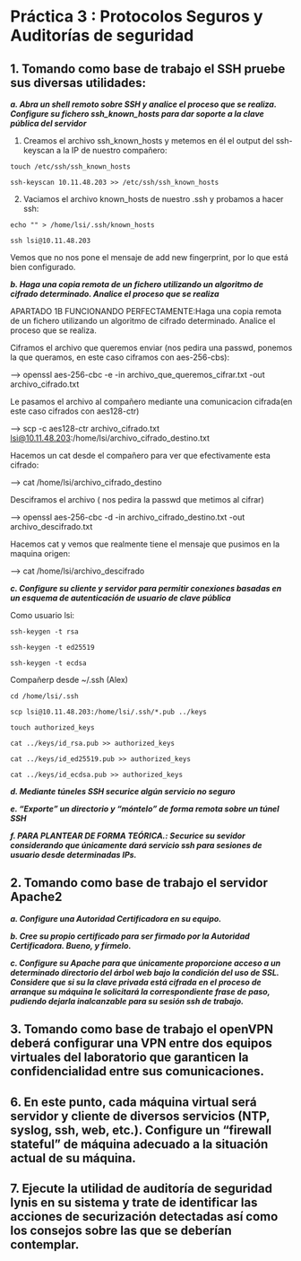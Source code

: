 # Práctica 3 : Protocolos Seguros y Auditorías de seguridad

## 1. Tomando como base de trabajo el SSH pruebe sus diversas utilidades:

***a. Abra un shell remoto sobre SSH y analice el proceso que se realiza. Configure su fichero ssh_known_hosts para dar soporte a la clave pública del servidor***

1. Creamos el archivo ssh_known_hosts y metemos en él el output del ssh-keyscan a la IP de nuestro compañero:

```
touch /etc/ssh/ssh_known_hosts
```

```
ssh-keyscan 10.11.48.203 >> /etc/ssh/ssh_known_hosts
```

2. Vaciamos el archivo known_hosts de nuestro .ssh y probamos a hacer ssh:

```
echo "" > /home/lsi/.ssh/known_hosts
```
```
ssh lsi@10.11.48.203
```
Vemos que no nos pone el mensaje de add new fingerprint, por lo que está bien configurado.


***b. Haga una copia remota de un fichero utilizando un algoritmo de cifrado determinado. Analice el proceso que se realiza***


APARTADO 1B FUNCIONANDO PERFECTAMENTE:Haga una copia remota de un fichero utilizando un algoritmo de cifrado determinado.
Analice el proceso que se realiza.

Ciframos el archivo que queremos enviar (nos pedira una passwd, ponemos la que queramos, en este caso ciframos con aes-256-cbs):

--> openssl aes-256-cbc -e -in archivo_que_queremos_cifrar.txt -out archivo_cifrado.txt

Le pasamos el archivo al compañero mediante una comunicacion cifrada(en este caso cifrados con aes128-ctr)

--> scp -c aes128-ctr archivo_cifrado.txt lsi@10.11.48.203:/home/lsi/archivo_cifrado_destino.txt

Hacemos un cat desde el compañero para ver que efectivamente esta cifrado:

--> cat /home/lsi/archivo_cifrado_destino

Desciframos el archivo ( nos pedira la passwd que metimos al cifrar)

--> openssl aes-256-cbc -d -in archivo_cifrado_destino.txt -out archivo_descifrado.txt

Hacemos cat y vemos que realmente tiene el mensaje que pusimos en la maquina origen:

--> cat /home/lsi/archivo_descifrado




***c. Configure su cliente y servidor para permitir conexiones basadas en un esquema de autenticación de usuario de clave pública***

Como usuario lsi:

```
ssh-keygen -t rsa
```

```
ssh-keygen -t ed25519
```

```
ssh-keygen -t ecdsa
```

Compañerp desde ~/.ssh (Alex)

```
cd /home/lsi/.ssh
```

```
scp lsi@10.11.48.203:/home/lsi/.ssh/*.pub ../keys
```

```
touch authorized_keys
```

```
cat ../keys/id_rsa.pub >> authorized_keys
```

```
cat ../keys/id_ed25519.pub >> authorized_keys
```

```
cat ../keys/id_ecdsa.pub >> authorized_keys
```


***d. Mediante túneles SSH securice algún servicio no seguro***

***e. “Exporte” un directorio y “móntelo” de forma remota sobre un túnel SSH***

***f. PARA PLANTEAR DE FORMA TEÓRICA.: Securice su sevidor considerando que únicamente dará servicio ssh para sesiones de usuario desde determinadas IPs.***


## 2. Tomando como base de trabajo el servidor Apache2

***a. Configure una Autoridad Certificadora en su equipo.***

***b. Cree su propio certificado para ser firmado por la Autoridad Certificadora. Bueno, y fírmelo.***

***c. Configure su Apache para que únicamente proporcione acceso a un determinado directorio del árbol web bajo la condición del uso de SSL. Considere que si su la clave privada está cifrada en el proceso de arranque su máquina le solicitará la correspondiente frase de paso, pudiendo dejarla inalcanzable para su sesión ssh de trabajo.***


## 3. Tomando como base de trabajo el openVPN deberá configurar una VPN entre dos equipos virtuales del laboratorio que garanticen la confidencialidad entre sus comunicaciones.


## 6. En este punto, cada máquina virtual será servidor y cliente de diversos servicios (NTP, syslog, ssh, web, etc.). Configure un “firewall stateful” de máquina adecuado a la situación actual de su máquina.


## 7. Ejecute la utilidad de auditoría de seguridad lynis en su sistema y trate de identificar las acciones de securización detectadas así como los consejos sobre las que se deberían contemplar.
